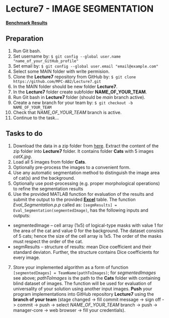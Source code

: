 # Lecture7 - IMAGE SEGMENTATION

[**Benchmark Results**](https://moodle.vut.cz/pluginfile.php/411642/mod_resource/content/1/L7_BenchmarkSegmentation.xlsx%20-%20List1.pdf)

## Preparation

1. Run Git bash.
2. Set username by: `$ git config --global user.name "name_of_your_GitHub_profile"`
3. Set email by: `$ git config --global user.email "email@example.com"`
4. Select some MAIN folder with write permision.
5. Clone the **Lecture7** repository from GitHub by: `$ git clone https://github.com/MPC-AB2/Lecture7.git`
6. In the MAIN folder should be new folder **Lecture7**.
7. In the **Lecture7** folder create subfolder **NAME_OF_YOUR_TEAM**.
8. Run Git bash in **Lecture7** folder (should be *main* branch active).
9. Create a new branch for your team by: `$ git checkout -b NAME_OF_YOUR_TEAM`
10. Check that  *NAME_OF_YOUR_TEAM* branch is active.
11. Continue to the task...

## Tasks to do

1. Download the data in a zip folder from [here](https://www.vut.cz/www_base/vutdisk.php?i=286946a1bd). Extract the content of the zip folder into **Lecture7** folder. It contains folder **Cats** with 5 images *catX.jpg*.
2. Load all 5 images from folder **Cats**.
3. Optionally pre-process the images to a convenient form.
4. Use any automatic segmentation method to distinguish the image area of cat(s) and the background.
5. Optionally use post-processing (e.g. proper morphological operations) to refine the segmentation results 
6. Use the provided MATLAB function for evaluation of the results and submit the output to the provided [**Excel**](https://docs.google.com/spreadsheets/d/1eVXez4Z985BxftOCF1nldSYCXMIimW3E/edit?usp=sharing&ouid=105272487043795807825&rtpof=true&sd=true) table. The function *Eval_Segmentation.p.p* called as:
`[segmResults] = Eval_Segmentation(segmentedImage)`,
has the following inputs and outputs:
  * segmentedImage – cell array (1x5) of logical-type masks with value 1 for the area of the cat and value 0 for the background. The dataset consists of 5 cats; hence the size of the cell array is 1x5. The order of the masks must respect the order of the cat.
  * segmResults – structure of results: mean Dice coefficient and their standard deviaton. Further, the structure contains Dice coefficients for every image.
7. Store your implemented algorithm as a form of function `[segmentedImages] = TeamName(pathToImages)`; for *segmentedImages* see above; *pathToImages* is the path to the **Cats** folder with containing blind dataset of images. The function will be used for evaluation of universality of your solution using another input images. **Push** your program implementations into GitHub repository **Lecture7** using the **branch of your team** (stage changed -> fill commit message -> sign off -> commit -> push -> select *NAME_OF_YOUR_TEAM* branch -> push -> manager-core -> web browser -> fill your credentials).
